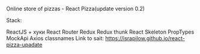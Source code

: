 Online store of pizzas - React Pizza(update version 0.2)

Stack:

ReactJS + хуки
React Router
Redux
Redux thunk
React Skeleton
PropTypes
MockApi
Axios
classnames
Link to sait: https://israpilow.github.io/react-pizza-upadate

